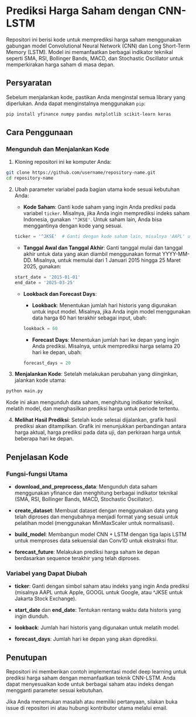 # Prediksi Harga Saham dengan CNN-LSTM

Repositori ini berisi kode untuk memprediksi harga saham menggunakan gabungan model Convolutional Neural Network (CNN) dan Long Short-Term Memory (LSTM). Model ini memanfaatkan berbagai indikator teknikal seperti SMA, RSI, Bollinger Bands, MACD, dan Stochastic Oscillator untuk memperkirakan harga saham di masa depan.

## Persyaratan

Sebelum menjalankan kode, pastikan Anda menginstal semua library yang diperlukan. Anda dapat menginstalnya menggunakan `pip`:

```bash
pip install yfinance numpy pandas matplotlib scikit-learn keras
```

## Cara Penggunaan

### Mengunduh dan Menjalankan Kode

1. Kloning repositori ini ke komputer Anda:

```bash
git clone https://github.com/username/repository-name.git
cd repository-name
```

2. Ubah parameter variabel pada bagian utama kode sesuai kebutuhan Anda:

   - **Kode Saham**: Ganti kode saham yang ingin Anda prediksi pada variabel `ticker`. Misalnya, jika Anda ingin memprediksi indeks saham Indonesia, gunakan `'^JKSE'`. Untuk saham lain, Anda bisa menggantinya dengan kode yang sesuai.

   ```python
   ticker = '^JKSE'  # Ganti dengan kode saham lain, misalnya 'AAPL' untuk Apple
   ```

   - **Tanggal Awal dan Tanggal Akhir**: Ganti tanggal mulai dan tanggal akhir untuk data yang akan diambil menggunakan format YYYY-MM-DD. Misalnya, untuk memulai dari 1 Januari 2015 hingga 25 Maret 2025, gunakan:

   ```python
   start_date = '2015-01-01'
   end_date = '2025-03-25'
   ```

   - **Lookback dan Forecast Days**:

     - **Lookback**: Menentukan jumlah hari historis yang digunakan untuk input model. Misalnya, jika Anda ingin model menggunakan data harga 60 hari terakhir sebagai input, ubah:

     ```python
     lookback = 60
     ```

     - **Forecast Days**: Menentukan jumlah hari ke depan yang ingin Anda prediksi. Misalnya, untuk memprediksi harga selama 20 hari ke depan, ubah:

     ```python
     forecast_days = 20
     ```

3. **Menjalankan Kode**: Setelah melakukan perubahan yang diinginkan, jalankan kode utama:

```bash
python main.py
```

Kode ini akan mengunduh data saham, menghitung indikator teknikal, melatih model, dan menghasilkan prediksi harga untuk periode tertentu.

4. **Melihat Hasil Prediksi**: Setelah kode selesai dijalankan, grafik hasil prediksi akan ditampilkan. Grafik ini menunjukkan perbandingan antara harga aktual, harga prediksi pada data uji, dan perkiraan harga untuk beberapa hari ke depan.

## Penjelasan Kode

### Fungsi-fungsi Utama

- **download_and_preprocess_data**: Mengunduh data saham menggunakan yfinance dan menghitung berbagai indikator teknikal (SMA, RSI, Bollinger Bands, MACD, Stochastic Oscillator).

- **create_dataset**: Membuat dataset dengan menggunakan data yang telah diproses dan mengubahnya menjadi format yang sesuai untuk pelatihan model (menggunakan MinMaxScaler untuk normalisasi).

- **build_model**: Membangun model CNN + LSTM dengan tiga lapis LSTM untuk memproses data sekuensial dan Conv1D untuk ekstraksi fitur.

- **forecast_future**: Melakukan prediksi harga saham ke depan berdasarkan sequence terakhir yang telah diproses.

### Variabel yang Dapat Diubah

- **ticker**: Ganti dengan simbol saham atau indeks yang ingin Anda prediksi (misalnya AAPL untuk Apple, GOOGL untuk Google, atau ^JKSE untuk Jakarta Stock Exchange).

- **start_date** dan **end_date**: Tentukan rentang waktu data historis yang ingin diunduh.

- **lookback**: Jumlah hari historis yang digunakan untuk melatih model.

- **forecast_days**: Jumlah hari ke depan yang akan diprediksi.

## Penutupan

Repositori ini memberikan contoh implementasi model deep learning untuk prediksi harga saham dengan memanfaatkan teknik CNN-LSTM. Anda dapat menyesuaikan kode untuk berbagai saham atau indeks dengan mengganti parameter sesuai kebutuhan.

Jika Anda menemukan masalah atau memiliki pertanyaan, silakan buka issue di repositori ini atau hubungi kontributor utama melalui email.